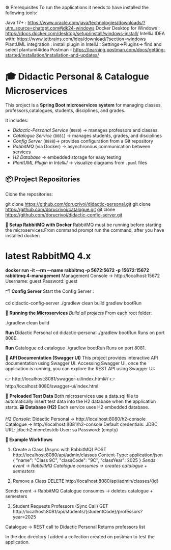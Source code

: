 ⚙️ Prerequisites
   To run the applications it needs to have installed the following tools:

   Java 17+ : https://www.oracle.com/java/technologies/downloads/?utm_source=chatgpt.com#jdk24-windows
   Docker Desktop for Windows : https://docs.docker.com/desktop/setup/install/windows-install/
   IntelliJ IDEA with: https://www.jetbrains.com/idea/download/?section=windows
   PlantUML integration : install plugin in IntellJ : Settings->Plugins-> find and select plantuml4idea
   Postman - https://learning.postman.com/docs/getting-started/installation/installation-and-updates/

# 🎓 Didactic Personal & Catalogue Microservices

This project is a **Spring Boot microservices system** for managing classes, professors,catalogues,
students, disciplines, and grades.

It includes:
- _Didactic-Personal Service_ (`8080`) → manages professors and classes
- _Catalogue Service_ (`8081`) → manages students, grades, and disciplines
- _Config Server_ (`8888`)→ provides configuration from a Git repository
- _RabbitMQ_ (via Docker) → asynchronous communication between services
- _H2 Database_ → embedded storage for easy testing
- _PlantUML Plugin in IntelliJ_ → visualize diagrams from `.puml` files

## 📦 Project Repositories
Clone the repositories:

git clone https://github.com/dorucrivoi/didactic-personal.git
git clone https://github.com/dorucrivoi/catalogue.git
git clone https://github.com/dorucrivoi/didactic-config-server.git

**🐳 Setup RabbitMQ with Docker**
RabbitMQ must be running before starting the microservices.From command prompt run the command, after you have installed docker:
# latest RabbitMQ 4.x
**docker run -it --rm --name rabbitmq -p 5672:5672 -p 15672:15672 rabbitmq:4-management**
Management Console → http://localhost:15672
Username: guest
Password: guest

🗂️ **Config Server**
Start the Config Server :

cd didactic-config-server
./gradlew clean build
gradlew bootRun

🚀 **Running the Microservices**
_Build all projects_
From each root folder:

./gradlew clean build

**Run** Didactic Personal
cd didactic-personal
./gradlew bootRun
Runs on port 8080.

**Run** Catalogue
cd catalogue
./gradlew bootRun
Runs on port 8081.

📖 **API Documentation (Swagger UI)**
This project provides interactive API documentation using Swagger UI.
Accessing Swagger UI, once the application is running, you can explore the REST API using Swagger UI:

👉 http://localhost:8081/swagger-ui/index.html#/
👉 http://localhost:8080/swagger-ui/index.html

📂 **Preloaded Test Data**
Both microservices use a data.sql file to automatically insert test data into the H2 database when the application starts.
🗃️ **Database (H2)**
Each service uses H2 embedded database.

_H2 Console:_
Didactic Personal → http://localhost:8080/h2-console
Catalogue → http://localhost:8081/h2-console
Default credentials:
JDBC URL: jdbc:h2:mem:testdb
User: sa
Password: (empty)

**🔔 Example Workflows**
1. Create a Class (Async with RabbitMQ)
   POST http://localhost:8080/api/admin/classes
   Content-Type: application/json
{
"name": "Class 9C",
"classCode": "9C",
"classYear": 2025
}
_Sends event → RabbitMQ
Catalogue consumes → creates catalogue + semesters_

2. Remove a Class
   DELETE http://localhost:8080/api/admin/classes/{id}

Sends event → RabbitMQ
Catalogue consumes → deletes catalogue + semesters

3. Student Requests Professors (Sync Call)
   GET http://localhost:8081/api/students/{studentCode}/professors?year=2025

Catalogue → REST call to Didactic Personal
Returns professors list

In the doc directory I added  a collection created on postman to test the application. 


